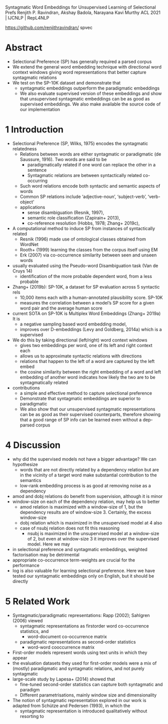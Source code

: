 Syntagmatic Word Embeddings for Unsupervised Learning of Selectional Prefs
Renjith P. Ravindran, Akshay Badola, Narayana Kavi Murthy
ACL 2021 | IJCNLP | RepL4NLP

https://github.com/renjithravindran/ spvec

# Abstract

* Selectional Preference (SP) has generally required a parsed corpus
* We extend the general word embedding technique with directional word context
  windows giving word representations that better capture syntagmatic relations
* We test on the SP-10K dataset and demonstrate that
  * syntagmatic embeddings outperform the paradigmatic embeddings
  * We also evaluate supervised version of these embeddings and show that
    unsupervised syntagmatic embeddings can be as good as supervised
    embeddings. We also make available the source code of our implementation

# 1 Introduction

* Selectional Preference (SP, Wilks, 1975) encodes the syntagmatic relatedness
  * Relations between words are either syntagmatic or paradigmatic (de
    Saussure, 1916). Two words are said to be
    * paradigmatically related if one word can replace the other in a sentence
    * Syntagmatic relations are between syntactically related co-occurring
  * Such word relations encode both syntactic and semantic aspects of words
  * Common SP relations include ‘adjective-noun’, ‘subject-verb’, ‘verb-object’
  * applications
    * sense disambiguation (Resnik, 1997),
    * semantic role classification (Zapirain+ 2013),
    * co-reference resolution (Hobbs, 1978; Zhang+ 2019c),
* A computational method to induce SP from instances of syntactically related
  * Resnik (1996) made use of ontological classes obtained from WordNet
  * Rooth+ (1999) learning the classes from the corpus itself using EM
  * Erk (2007) via co-occurrence similarity between seen and unseen words
* usually evaluated using the Pseudo-word Disambiguation task (Van de Cruys 14)
  * identification of the more probable dependent word, from a less probable
* Zhang+ (2019b): SP-10K, a dataset for SP evaluation across 5 syntactic rels
  * 10,000 items each with a human-annotated plausibility score.  SP-10K
  * measures the correlation between a model’s SP score for a given word pair
    and the average human score
* current SOTA on SP-10K is Multiplex Word Embeddings (Zhang+ 2019a) It is
  * a negative sampling based word embedding model,
  * improves over D-embeddings (Levy and Goldberg, 2014a) which is a supervised
* We do this by taking directional (left/right) word context windows
  * gives two embeddings per word, one of its left and right context each
  * allows us to approximate syntactic relations with directions
  * relations that happen to the left of a word are captured by the left embed
  * the cosine similarity between the right embedding of a word and
    left embedding of another word indicates
    how likely the two are to be syntagmatically related
* contributions
  * a simple and effective method to capture selectional preference
  * Demonstrate that syntagmatic embeddings are superior to paradigmatic
  * We also show that our unsupervised syntagmatic representations can be
    as good as their supervised counterparts, therefore showing that
    a good range of SP info can be learned even without a dep-parsed corpus

# 4 Discussion

* why did the supervised models not have a bigger advantage? We can hypothesize
  * words that are not directly related by a dependency relation but are in the
    vicinity of a target word make substantial contribution to the semantics
  * low-rank embedding process is as good at removing noise as a dependency
* amod and dobj relations do benefit from supervision, although it is minor
* window-size on each of the dependency relation, may help us to better
  * amod relation is maximized with a window-size of 1, but the
    dependency results are of window-size 3. Certainly, the excess window-size
  * dobj relation which is maximized in the unsupervised model at 4 also
  * case of nsubj relation does not fit this reasoning
    * nsubj is maximized in the unsupervised model at a window-size of 2, but
      even at window-size 3 it improves over the supervised model. Here we may
* in selectional preference and syntagmatic embeddings, weighted factorisation
  may be detrimental
* appropriate co-occurrence term-weights are crucial for the performance
* log is also valuable for learning selectional preference.  Here we have
  tested our syntagmatic embeddings only on English, but it should be directly

# 5 Related Work

* Syntagmatic/paradigmatic representations: Rapp (2002); Sahlgren (2006) viewed
  * syntagmatic representations as firstorder word co-occurrence statistics, and
    * word-document co-occurrence matrix
  * paradigmatic representations as second-order statistics
    * word-word cooccurrence matrix
* First-order models represent words using text units in which they appear
* the evaluation datasets they used for first-order models were a mix of
  (mostly) paradigmatic and syntagmatic relations, and not purely syntagmatic
* large-scale study by Lapesa+ (2014) showed that
  * fine-tuned second-order statistics can capture both syntagmatic and paradigm
  * Different parametrisations, mainly window size and dimensionality
* The notion of syntagmatic representation explored in our work is adapted from
  Schütze and Pedersen (1993), in which the
  * syntagmatic representation is introduced qualitatively without resorting to
